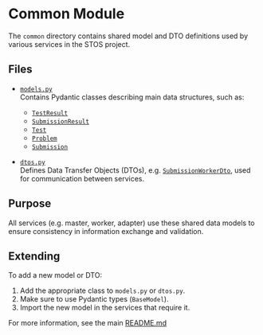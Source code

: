 # Common Module

The `common` directory contains shared model and DTO definitions used by various services in the STOS project.

## Files

- [`models.py`](../../src/common/models.py)  
  Contains Pydantic classes describing main data structures, such as:
  - [`TestResult`](../../src/common/models.py)
  - [`SubmissionResult`](../../src/common/models.py)
  - [`Test`](../../src/common/models.py)
  - [`Problem`](../../src/common/models.py)
  - [`Submission`](../../src/common/models.py)

- [`dtos.py`](src/common/dtos.py)  
  Defines Data Transfer Objects (DTOs), e.g. [`SubmissionWorkerDto`](../../src/common/dtos.py), used for communication between services.

## Purpose

All services (e.g. master, worker, adapter) use these shared data models to ensure consistency in information exchange and validation.

## Extending

To add a new model or DTO:
1. Add the appropriate class to `models.py` or `dtos.py`.
2. Make sure to use Pydantic types (`BaseModel`).
3. Import the new model in the services that require it.

For more information, see the main [README.md](../../README.md)